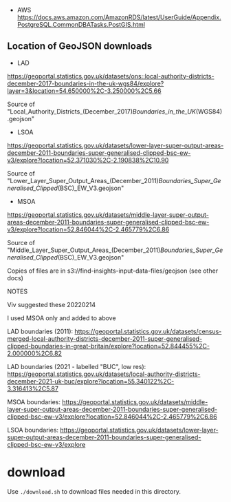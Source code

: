 * AWS
https://docs.aws.amazon.com/AmazonRDS/latest/UserGuide/Appendix.PostgreSQL.CommonDBATasks.PostGIS.html

## Location of GeoJSON downloads

* LAD

https://geoportal.statistics.gov.uk/datasets/ons::local-authority-districts-december-2017-boundaries-in-the-uk-wgs84/explore?layer=3&location=54.650000%2C-3.250000%2C5.66

Source of "Local_Authority_Districts_(December_2017)_Boundaries_in_the_UK_(WGS84).geojson"

* LSOA

https://geoportal.statistics.gov.uk/datasets/lower-layer-super-output-areas-december-2011-boundaries-super-generalised-clipped-bsc-ew-v3/explore?location=52.371030%2C-2.190838%2C10.90

Source of "Lower_Layer_Super_Output_Areas_(December_2011)_Boundaries_Super_Generalised_Clipped_(BSC)_EW_V3.geojson"

* MSOA

https://geoportal.statistics.gov.uk/datasets/middle-layer-super-output-areas-december-2011-boundaries-super-generalised-clipped-bsc-ew-v3/explore?location=52.846044%2C-2.465779%2C6.86

Source of "Middle_Layer_Super_Output_Areas_(December_2011)_Boundaries_Super_Generalised_Clipped_(BSC)_EW_V3.geojson"

Copies of files are in s3://find-insights-input-data-files/geojson (see other docs)

NOTES

Viv suggested these 20220214 

I used MSOA only and added to above

LAD boundaries (2011):
https://geoportal.statistics.gov.uk/datasets/census-merged-local-authority-districts-december-2011-super-generalised-clipped-boundaries-in-great-britain/explore?location=52.844455%2C-2.000000%2C6.82

LAD boundaries (2021 - labelled "BUC", low res): 
https://geoportal.statistics.gov.uk/datasets/local-authority-districts-december-2021-uk-buc/explore?location=55.340122%2C-3.316413%2C5.87

MSOA boundaries: 
https://geoportal.statistics.gov.uk/datasets/middle-layer-super-output-areas-december-2011-boundaries-super-generalised-clipped-bsc-ew-v3/explore?location=52.846044%2C-2.465779%2C6.86

LSOA boundaries:
https://geoportal.statistics.gov.uk/datasets/lower-layer-super-output-areas-december-2011-boundaries-super-generalised-clipped-bsc-ew-v3/explore

# download

Use `./download.sh` to download files needed in this directory.

